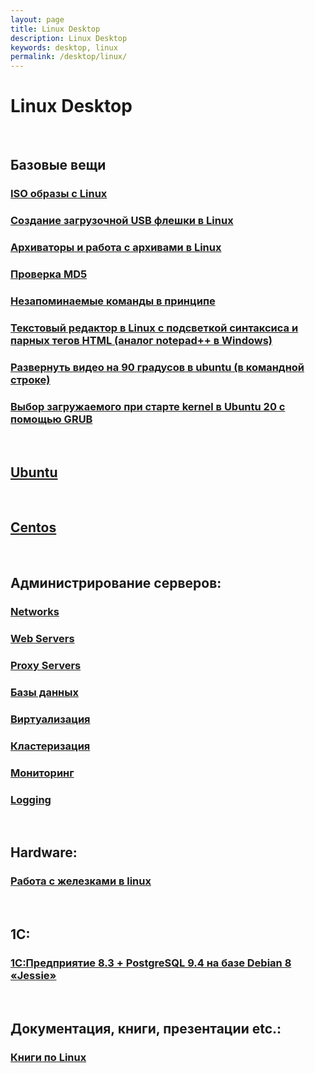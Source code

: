```yaml
---
layout: page
title: Linux Desktop
description: Linux Desktop
keywords: desktop, linux
permalink: /desktop/linux/
---
```


# Linux Desktop

<br/>

## Базовые вещи

### [ISO образы с Linux](/desktop/linux/distribs/)

### [Создание загрузочной USB флешки в Linux](/desktop/linux/linux-live-usb-flash/)

### [Архиваторы и работа с архивами в Linux](/desktop/linux/archives/)

### [Проверка MD5](/desktop/linux/md5/)

### [Незапоминаемые команды в принципе](/desktop/linux/commands/)

### [Текстовый редактор в Linux с подсветкой синтаксиса и парных тегов HTML (аналог notepad++ в Windows)](/desktop/linux/code/editors/)

### [Развернуть видео на 90 градусов в ubuntu (в командной строке)](/desktop/linux/editors/)

### [Выбор загружаемого при старте kernel в Ubuntu 20 с помощью GRUB](/desktop/linux/grub/)

<br/>

## [Ubuntu](/desktop/linux/ubuntu/)

<br/>

## [Centos](/desktop/linux/centos/)

<br/>

## Администрирование серверов:

### [Networks](/desktop/linux/networks/)

### [Web Servers](/server/linux/webserver/)

### [Proxy Servers](/server/linux/proxy/)

### [Базы данных](/server/linux/database/)

### [Виртуализация](/server/linux/virtual/)

### [Кластеризация](/server/linux/clustering/)

### [Мониторинг](/server/linux/monitoring/)

### [Logging](/server/linux/logging/)

<br/>

## Hardware:

### [Работа с железками в linux](/desktop/linux/hardware/)

<br/>

## 1C:

### [1С:Предприятие 8.3 + PostgreSQL 9.4 на базе Debian 8 «Jessie»](http://nixway.org/2015/11/10/1c-predpriyatie-8-3+postgresql-na-baze-debian-8-jessie/)

<br/>

## Документация, книги, презентации etc.:

### [Книги по Linux](/desktop/linux/books/)
